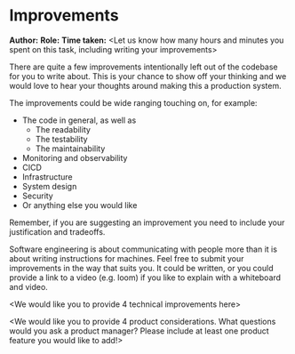 # Improvements

**Author:** <Your name here>
**Role:** <The role title you have applied for>
**Time taken:** <Let us know how many hours and minutes you spent on this task, including writing your improvements>

There are quite a few improvements intentionally left out of the codebase for you to write about. This is your chance to show off your thinking and we would love to hear your thoughts around making this a production system. 

The improvements could be wide ranging touching on, for example:
* The code in general, as well as
    * The readability
    * The testability
    * The maintainability
* Monitoring and observability
* CICD
* Infrastructure
* System design
* Security
* Or anything else you would like

Remember, if you are suggesting an improvement you need to include your justification and tradeoffs.

Software engineering is about communicating with people more than it is about writing instructions for machines. Feel free to submit your improvements in the way that suits you. It could be written, or you could provide a link to a video (e.g. loom) if you like to explain with a whiteboard and video. 

<We would like you to provide 4 technical improvements here>


<We would like you to provide 4 product considerations. What questions would you ask a product manager? Please include at least one product feature you would like to add!>